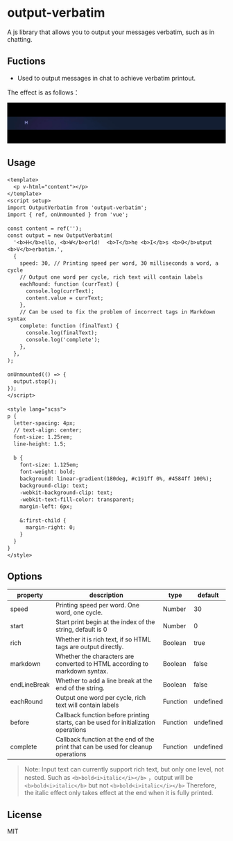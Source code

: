 <!--
 * @Author: WeijianXu weijian.xu@unidt.com
 * @Date: 2024-04-17 12:03:52
 * @LastEditors: WeijianXu weijian.xu@unidt.com
 * @LastEditTime: 2024-04-23 15:59:43
 * @FilePath: \output-verbatim\README.md
 * @Description: 这是默认设置,请设置`customMade`, 打开koroFileHeader查看配置 进行设置: https://github.com/OBKoro1/koro1FileHeader/wiki/%E9%85%8D%E7%BD%AE
-->

# output-verbatim

A js library that allows you to output your messages verbatim, such as in chatting.

## Fuctions

- Used to output messages in chat to achieve verbatim printout.

The effect is as follows：

![output-verbatim](./output-verbatim.gif)

## Usage

```vue
<template>
  <p v-html="content"></p>
</template>
<script setup>
import OutputVerbatim from 'output-verbatim';
import { ref, onUnmounted } from 'vue';

const content = ref('');
const output = new OutputVerbatim(
  '<b>H</b>ello, <b>W</b>orld!  <b>T</b>he <b>I</b>s <b>O</b>utput <b>V</b>erbatim.',
  {
    speed: 30, // Printing speed per word, 30 milliseconds a word, a cycle
    // Output one word per cycle, rich text will contain labels
    eachRound: function (currText) {
      console.log(currText);
      content.value = currText;
    },
    // Can be used to fix the problem of incorrect tags in Markdown syntax
    complete: function (finalText) {
      console.log(finalText);
      console.log('complete');
    },
  },
);

onUnmounted(() => {
  output.stop();
});
</script>

<style lang="scss">
p {
  letter-spacing: 4px;
  // text-align: center;
  font-size: 1.25rem;
  line-height: 1.5;

  b {
    font-size: 1.125em;
    font-weight: bold;
    background: linear-gradient(180deg, #c191ff 0%, #4584ff 100%);
    background-clip: text;
    -webkit-background-clip: text;
    -webkit-text-fill-color: transparent;
    margin-left: 6px;

    &:first-child {
      margin-right: 0;
    }
  }
}
</style>
```

## Options

| property     | description                                                                         | type     | default   |
| ------------ | ----------------------------------------------------------------------------------- | -------- | --------- |
| speed        | Printing speed per word. One word, one cycle.                                       | Number   | 30        |
| start        | Start print begin at the index of the string, default is 0                          | Number   | 0         |
| rich         | Whether it is rich text, if so HTML tags are output directly.                       | Boolean  | true      |
| markdown     | Whether the characters are converted to HTML according to markdown syntax.          | Boolean  | false     |
| endLineBreak | Whether to add a line break at the end of the string.                               | Boolean  | false     |
| eachRound    | Output one word per cycle, rich text will contain labels                            | Function | undefined |
| before       | Callback function before printing starts, can be used for initialization operations | Function | undefined |
| complete     | Callback function at the end of the print that can be used for cleanup operations   | Function | undefined |

> Note: Input text can currently support rich text, but only one level, not nested.
> Such as `<b>bold<i>italic</i></b>` ，output will be `<b>bold<i>italic</b>` but not `<b>bold<i>italic</i></b>`
> Therefore, the italic effect only takes effect at the end when it is fully printed.

## License

MIT
